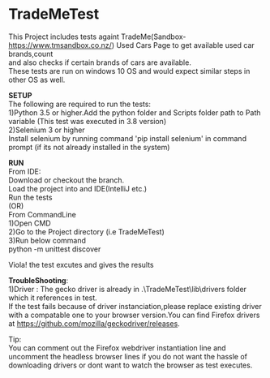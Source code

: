 # TradeMeTest
This Project includes tests againt TradeMe(Sandbox-https://www.tmsandbox.co.nz/) Used Cars Page to get available used car brands,count  
and also checks if certain brands of cars are available.  
These tests are run on windows 10 OS and would expect similar steps in other OS as well.  
 
**SETUP**  
The following are required to run the tests:  
1)Python 3.5 or higher.Add the python folder and Scripts folder path to Path variable (This test was executed in 3.8 version)  
2)Selenium 3 or higher  
 Install selenium by running command 'pip install selenium' in command prompt (if its not already installed in the system)  
 
 **RUN**  
From IDE:  
Download or checkout the branch.  
Load the project into and IDE(IntelliJ etc.)  
Run the tests  
(OR)  
From CommandLine  
 1)Open CMD  
 2)Go to the Project directory (i.e TradeMeTest)  
 3)Run below command  
  python -m unittest discover  
   
 Viola! the test excutes and gives the results  
   
 **TroubleShooting**:  
1)Driver : The gecko driver is already in .\TradeMeTest\lib\drivers folder which it references in test.  
If the test fails because of driver instanciation,please replace existing driver with a compatable one to your browser version.You can find Firefox drivers at https://github.com/mozilla/geckodriver/releases.  
  
Tip:  
You can comment out the Firefox webdriver instantiation line and uncomment the headless browser lines if you do not want the hassle of    downloading drivers or dont want to watch the browser as test executes.  
